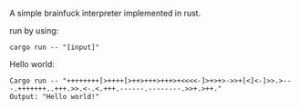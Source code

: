 A simple brainfuck interpreter implemented in rust.

run by using:
```
cargo run -- "[input]"
```

Hello world:
```
Cargo run -- "++++++++[>++++[>++>+++>+++>+<<<<-]>+>+>->>+[<]<-]>>.>---.+++++++..+++.>>.<-.<.+++.------.--------.>>+.>++."
Output: "Hello world!"
```


